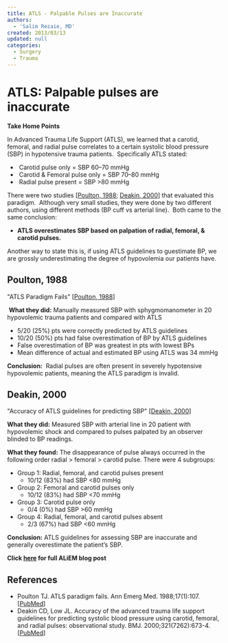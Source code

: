 ```yaml
---
title: ATLS - Palpable Pulses are Inaccurate
authors:
  - 'Salim Rezaie, MD'
created: 2013/03/13
updated: null
categories:
  - Surgery
  - Trauma
---
```


# ATLS: Palpable pulses are inaccurate

**Take Home Points**

In Advanced Trauma Life Support (ATLS), we learned that a carotid, femoral, and radial pulse correlates to a certain systolic blood pressure (SBP) in hypotensive trauma patients.  Specifically ATLS stated:

-  Carotid pulse only = SBP 60–70 mmHg
-  Carotid & Femoral pulse only = SBP 70–80 mmHg
-  Radial pulse present = SBP >80 mmHg

There were two studies \[[Poulton, 1988](http://www.ncbi.nlm.nih.gov/pubmed/3337405); [Deakin, 2000](http://www.ncbi.nlm.nih.gov/pubmed/10987771)] that evaluated this paradigm.  Although very small studies, they were done by two different authors, using different methods (BP cuff vs arterial line).  Both came to the same conclusion: 

- **ATLS overestimates SBP based on palpation of radial, femoral, & carotid pulses.** 

Another way to state this is, if using ATLS guidelines to guestimate BP, we are grossly underestimating the degree of hypovolemia our patients have.

## Poulton, 1988

"ATLS Paradigm Fails" \[[Poulton, 1988](http://www.ncbi.nlm.nih.gov/pubmed/3337405)] 

 **What they did:** Manually measured SBP with sphygmomanometer in 20 hypovolemic trauma patients and compared with ATLS

- 5/20 (25%) pts were correctly predicted by ATLS guidelines
- 10/20 (50%) pts had false overestimation of BP by ATLS guidelines
- False overestimation of BP was greatest in pts with lowest BPs
- Mean difference of actual and estimated BP using ATLS was 34 mmHg

**Conclusion:**  Radial pulses are often present in severely hypotensive hypovolemic patients, meaning the ATLS paradigm is invalid.

## Deakin, 2000

"Accuracy of ATLS guidelines for predicting SBP" \[[Deakin, 2000](http://www.ncbi.nlm.nih.gov/pubmed/10987771)] 

**What they did:** Measured SBP with arterial line in 20 patient with hypovolemic shock and compared to pulses palpated by an observer blinded to BP readings.

**What they found:** The disappearance of pulse always occurred in the following order radial > femoral > carotid pulse. There were 4 subgroups:

- Group 1: Radial, femoral, and carotid pulses present
  - 10/12 (83%) had SBP &lt;80 mmHg
- Group 2: Femoral and carotid pulses only
  - 10/12 (83%) had SBP &lt;70 mmHg
- Group 3: Carotid pulse only
  - 0/4 (0%) had SBP >60 mmHg
- Group 4: Radial, femoral, and carotid pulses absent
  - 2/3 (67%) had SBP &lt;60 mmHg

**Conclusion:** ATLS guidelines for assessing SBP are inaccurate and generally overestimate the patient’s SBP. 

**Click [here](https://www.aliem.com/2013/is-atls-wrong-about-palpable-blood-pressure/) for full ALiEM blog post**

## References

- Poulton TJ. ATLS paradigm fails. Ann Emerg Med. 1988;17(1):107. [[PubMed](http://www.ncbi.nlm.nih.gov/pubmed/3337405)]
- Deakin CD, Low JL. Accuracy of the advanced trauma life support guidelines for predicting systolic blood pressure using carotid, femoral, and radial pulses: observational study. BMJ. 2000;321(7262):673-4. [[PubMed](http://www.ncbi.nlm.nih.gov/pubmed/10987771)]
